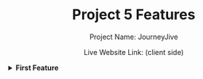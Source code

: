 <div align="center">
  <h1>Project 5 Features</h1>
  <p>Project Name: JourneyJive</p>
  <P>Live Website Link: (client side) </P>
</div>

<details><summary><b>First Feature</b></summary>
<p>1. My Project Name is JourneyJive. It is a Tourist Guide projects for people with 6 popular packages such like as JiveDiscover, JiveVoyages, JiveDestiny, JiveOdyssey, JiveWanderlust, JiveHorizons   etc. In this project at first it has a navbar which contains the project title JourneyJive with a logo in the left side, in the middle five active routes link Home, Community, Blogs, About Us, Contact Us and right side contains the conditional Login and Logout button for logged in user.So, the navbar is the first features of my project.</p>
<details>

<details><summary><b>Second Feature</b></summary>
<p>2. My Project second feature is a slilder section with three image,title, description and a button which contains below the navbar. In this section here the title and description is different for every images on the slider, it can the contains in the right side of the slider section and left side contains three images with a slider and also implement a notification feature for changing the every slides.</p>
<details>

<details><summary><b>Third Feature</b></summary>
<p>3. My Project third feature is a tab which contains three section named as Overview,Packages and Guides. When we click on overview tab a mountain video clip is playing automatically, now we click on packages tab we can see three packages with it's name title description price a whitelist icon and a button named view package when we click this button it will show the detail information of each package in package details page.</p>
<details>

<details><summary><b>Fourth Feature</b></summary>
<p>4. My Project fourth feature is Tourist Story section which can contains a title, description and two button named as share story and more details.When we click on share story we can see a share text with facebook icon for share story on facebook and when we click more details page we can see the details of each story also below a button named All Stories when we click on it we can see the all the stories in the all story page.</p>
<details>

<details><summary><b>Fifth Feature</b></summary>
<p>5. My Project fifth feature is a footer. It can contains JourneyJive website title with logo and three routes link named as Home, Packages and Media. Here Media route will give 404 not found because there is no route declare as media and no information contains with media component.Now some social media icons added and finally the footer has a copyright symbol with PeoplePro Company Ltd. All rights reserved. text.</p>
<details>
